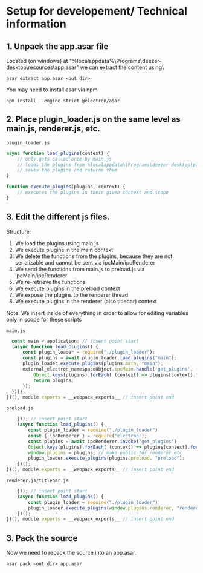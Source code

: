 # Setup for developement/ Technical information

## 1. Unpack the app.asar file
Located (on windows) at "%localappdata%\Programs\deezer-desktop\resources\app.asar" we can extract the content using\
```
asar extract app.asar <out dir>
```
You may need to install asar via npm
```
npm install --engine-strict @electron/asar
```

## 2. Place plugin_loader.js on the same level as main.js, renderer.js, etc.
`plugin_loader.js`
```js
async function load_plugins(context) {
    // only gets called once by main.js
    // loads the plugins from %localappdata%\Programs\deezer-desktop\plugins
    // saves the plugins and returns them
}

function execute_plugins(plugins, context) {
    // executes the plugins in their given context and scope
}
```

## 3. Edit the different js files.
Structure:
1. We load the plugins using main.js
2. We execute plugins in the main context
3. We delete the functions from the plugins, because they are not serializable and cannot be sent via ipcMain/ipcRenderer
4. We send the functions from main.js to preload.js via ipcMain/ipcRenderer
5. We re-retrieve the functions
6. We execute plugins in the preload context
7. We expose the plugins to the renderer thread
8. We execute plugins in the renderer (also titlebar) context

Note: We insert inside of everything in order to allow for editing variables only in scope for these scripts

`main.js`
```js
  const main = application; // insert point start
  (async function load_plugins() {
      const plugin_loader = require("./plugin_loader");
      const plugins = await plugin_loader.load_plugins("main");
      plugin_loader.execute_plugins(plugins.main, "main");
      external_electron_namespaceObject.ipcMain.handle('get_plugins', () => {
          Object.keys(plugins).forEach( (context) => plugins[context].forEach( (plugin) => delete plugin.func ) ); // we need to delete it because functions cannot be sent due to not being serializable
          return plugins;
      });
  })();
})(), module.exports = __webpack_exports__ // insert point end
```
`preload.js`
```js
    })); // insert point start    
    (async function load_plugins() {
        const plugin_loader = require("./plugin_loader")
        const { ipcRenderer } = require('electron');
        const plugins = await ipcRenderer.invoke("get_plugins")
        Object.keys(plugins).forEach( (context) => plugins[context].forEach( (plugin) => plugin.func = require(plugin.path).func) ); // re-retrieve the functions which got deleted earlier in main.js
        window.plugins = plugins; // make public for renderer etc
        plugin_loader.execute_plugins(plugins.preload, "preload");
    })();
})(), module.exports = __webpack_exports__ // insert point end
```
`renderer.js/titlebar.js`
```js
    })); // insert point start    
    (async function load_plugins() {
        const plugin_loader = require("./plugin_loader")
        plugin_loader.execute_plugins(window.plugins.renderer, "renderer");
    })();
})(), module.exports = __webpack_exports__ // insert point end
```

## 3. Pack the source
Now we need to repack the source into an app.asar.
```
asar pack <out dir> app.asar
```

